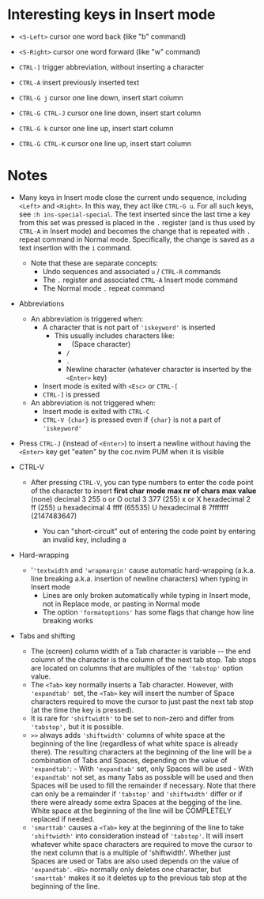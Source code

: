 # Interesting keys in Insert mode
- `<S-Left>`        cursor one word back (like "b" command)
- `<S-Right>`       cursor one word forward (like "w" command)

- `CTRL-]`          trigger abbreviation, without inserting a character

- `CTRL-A`          insert previously inserted text

- `CTRL-G j`        cursor one line down, insert start column
- `CTRL-G CTRL-J`   cursor one line down, insert start column
- `CTRL-G k`        cursor one line up, insert start column
- `CTRL-G CTRL-K`   cursor one line up, insert start column

# Notes
- Many keys in Insert mode close the current undo sequence, including `<Left>` and `<Right>`. In this way, they act like `CTRL-G u`. For all such keys, see `:h ins-special-special`. The text inserted since the last time a key from this set was pressed is placed in the `.` register (and is thus used by `CTRL-A` in Insert mode) and becomes the change that is repeated with `.` repeat command in Normal mode. Specifically, the change is saved as a text insertion with the `i` command.
    - Note that these are separate concepts:
        - Undo sequences and associated `u` / `CTRL-R` commands
        - The `.` register and associated `CTRL-A` Insert mode command
        - The Normal mode `.` repeat command

- Abbreviations
    - An abbreviation is triggered when:
        - A character that is not part of `'iskeyword'` is inserted
            - This usually includes characters like:
                - ` ` (Space character)
                - `/`
                - `.`
                - Newline character (whatever character is inserted by the `<Enter>` key)
        - Insert mode is exited with `<Esc>` or `CTRL-[`
        - `CTRL-]` is pressed
    - An abbreviation is not triggered when:
        - Insert mode is exited with `CTRL-C`
        - `CTRL-V {char}` is pressed even if `{char}` is not a part of `'iskeyword'`

- Press `CTRL-J` (instead of `<Enter>`) to insert a newline without having the `<Enter>` key get "eaten" by the coc.nvim PUM when it is visible

- CTRL-V
    - After pressing `CTRL-V`, you can type numbers to enter the code point of the character to insert
        **first char**       **mode**             **max nr of chars**     **max value**
        (none)           decimal          3                   255
        o or O           octal            3                   377      (255)
        x or X           hexadecimal      2                   ff       (255)
        u                hexadecimal      4                   ffff     (65535)
        U                hexadecimal      8                   7fffffff (2147483647)

        - You can "short-circuit" out of entering the code point by entering an invalid key, including a <Space>

- Hard-wrapping
    - '`'textwidth` and `'wrapmargin'` cause automatic hard-wrapping (a.k.a. line breaking a.k.a. insertion of newline characters) when typing in Insert mode
        - Lines are only broken automatically while typing in Insert mode, not in Replace mode, or pasting in Normal mode
        - The option `'formatoptions'` has some flags that change how line breaking works

- Tabs and shifting
    - The (screen) column width of a Tab character is variable -- the end column of the character is the column of the next tab stop. Tab stops are located on columns that are multiples of the `'tabstop'` option value.
    - The `<Tab>` key normally inserts a Tab character. However, with `'expandtab' `set, the `<Tab>` key will insert the number of Space characters required to move the cursor to just past the next tab stop (at the time the key is pressed).
    - It is rare for `'shiftwidth'` to be set to non-zero and differ from `'tabstop',` but it is possible.
    - `>>` always adds `'shiftwidth'` columns of white space at the beginning of the line (regardless of what white space is already there). The resulting characters at the beginning of the line will be a combination of Tabs and Spaces, depending on the value of `'expandtab'`:
            - With `'expandtab'` set, only Spaces will be used
            - With `'expandtab'` not set, as many Tabs as possible will be used and then Spaces will be used to fill the remainder if necessary. Note that there can only be a remainder if `'tabstop'` and `'shiftwidth'` differ or if there were already some extra Spaces at the begging of the line.
        White space at the beginning of the line will be COMPLETELY replaced if needed.
    - `'smarttab'` causes a `<Tab>` key at the beginning of the line to take `'shiftwidth'` into consideration instead of `'tabstop'`. It will insert whatever white space characters are required to move the cursor to the next column that is a multiple of 'shiftwidth'. Whether just Spaces are used or Tabs are also used depends on the value of `'expandtab'`. `<BS>` normally only deletes one character, but `'smarttab'` makes it so it deletes up to the previous tab stop at the beginning of the line.
